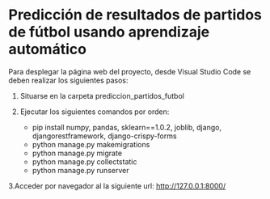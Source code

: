 # Predicción de resultados de partidos de fútbol usando aprendizaje automático

Para desplegar la página web del proyecto, desde Visual Studio Code se deben realizar los siguientes pasos:

1. Situarse en la carpeta prediccion_partidos_futbol

2. Ejecutar los siguientes comandos por orden:

    * pip install numpy, pandas, sklearn==1.0.2, joblib, django, djangorestframework, django-crispy-forms
    * python manage.py makemigrations
    * python manage.py migrate
    * python manage.py collectstatic
    * python manage.py runserver

3.Acceder por navegador al la siguiente url: http://127.0.0.1:8000/

